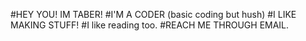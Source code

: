 #HEY YOU! IM TABER!
#I'M A CODER (basic coding but hush)
#I LIKE MAKING STUFF!
#I like reading too.
#REACH ME THROUGH EMAIL.
